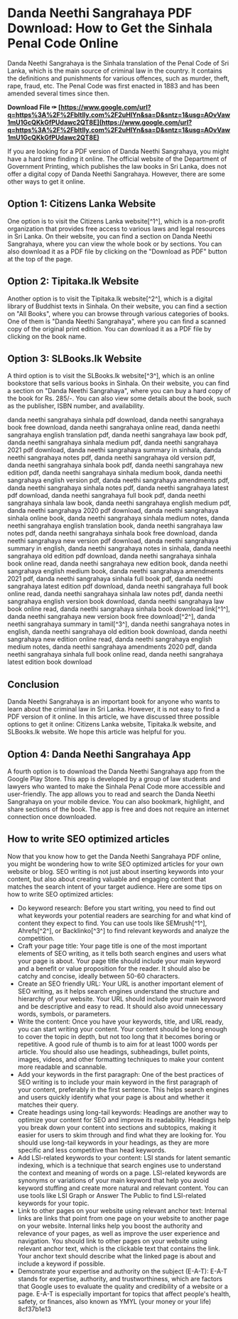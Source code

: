 
 
# Danda Neethi Sangrahaya PDF Download: How to Get the Sinhala Penal Code Online
  
Danda Neethi Sangrahaya is the Sinhala translation of the Penal Code of Sri Lanka, which is the main source of criminal law in the country. It contains the definitions and punishments for various offences, such as murder, theft, rape, fraud, etc. The Penal Code was first enacted in 1883 and has been amended several times since then.
 
**Download File ✑ [https://www.google.com/url?q=https%3A%2F%2Fbltlly.com%2F2uHIYn&sa=D&sntz=1&usg=AOvVaw1mU1GcQKkGfPUdawc2QT8E](https://www.google.com/url?q=https%3A%2F%2Fbltlly.com%2F2uHIYn&sa=D&sntz=1&usg=AOvVaw1mU1GcQKkGfPUdawc2QT8E)**


  
If you are looking for a PDF version of Danda Neethi Sangrahaya, you might have a hard time finding it online. The official website of the Department of Government Printing, which publishes the law books in Sri Lanka, does not offer a digital copy of Danda Neethi Sangrahaya. However, there are some other ways to get it online.
  
## Option 1: Citizens Lanka Website
  
One option is to visit the Citizens Lanka website[^1^], which is a non-profit organization that provides free access to various laws and legal resources in Sri Lanka. On their website, you can find a section on Danda Neethi Sangrahaya, where you can view the whole book or by sections. You can also download it as a PDF file by clicking on the "Download as PDF" button at the top of the page.
  
## Option 2: Tipitaka.lk Website
  
Another option is to visit the Tipitaka.lk website[^2^], which is a digital library of Buddhist texts in Sinhala. On their website, you can find a section on "All Books", where you can browse through various categories of books. One of them is "Danda Neethi Sangrahaya", where you can find a scanned copy of the original print edition. You can download it as a PDF file by clicking on the book name.
  
## Option 3: SLBooks.lk Website
  
A third option is to visit the SLBooks.lk website[^3^], which is an online bookstore that sells various books in Sinhala. On their website, you can find a section on "Danda Neethi Sangrahaya", where you can buy a hard copy of the book for Rs. 285/-. You can also view some details about the book, such as the publisher, ISBN number, and availability.
 
danda neethi sangrahaya sinhala pdf download,  danda neethi sangrahaya book free download,  danda neethi sangrahaya online read,  danda neethi sangrahaya english translation pdf,  danda neethi sangrahaya law book pdf,  danda neethi sangrahaya sinhala medium pdf,  danda neethi sangrahaya 2021 pdf download,  danda neethi sangrahaya summary in sinhala,  danda neethi sangrahaya notes pdf,  danda neethi sangrahaya old version pdf,  danda neethi sangrahaya sinhala book pdf,  danda neethi sangrahaya new edition pdf,  danda neethi sangrahaya sinhala medium book,  danda neethi sangrahaya english version pdf,  danda neethi sangrahaya amendments pdf,  danda neethi sangrahaya sinhala notes pdf,  danda neethi sangrahaya latest pdf download,  danda neethi sangrahaya full book pdf,  danda neethi sangrahaya sinhala law book,  danda neethi sangrahaya english medium pdf,  danda neethi sangrahaya 2020 pdf download,  danda neethi sangrahaya sinhala online book,  danda neethi sangrahaya sinhala medium notes,  danda neethi sangrahaya english translation book,  danda neethi sangrahaya law notes pdf,  danda neethi sangrahaya sinhala book free download,  danda neethi sangrahaya new version pdf download,  danda neethi sangrahaya summary in english,  danda neethi sangrahaya notes in sinhala,  danda neethi sangrahaya old edition pdf download,  danda neethi sangrahaya sinhala book online read,  danda neethi sangrahaya new edition book,  danda neethi sangrahaya english medium book,  danda neethi sangrahaya amendments 2021 pdf,  danda neethi sangrahaya sinhala full book pdf,  danda neethi sangrahaya latest edition pdf download,  danda neethi sangrahaya full book online read,  danda neethi sangrahaya sinhala law notes pdf,  danda neethi sangrahaya english version book download,  danda neethi sangrahaya law book online read,  danda neethi sangrahaya sinhala book download link[^1^],  danda neethi sangrahaya new version book free download[^2^],  danda neethi sangrahaya summary in tamil[^3^],  danda neethi sangrahaya notes in english,  danda neethi sangrahaya old edition book download,  danda neethi sangrahaya new edition online read,  danda neethi sangrahaya english medium notes,  danda neethi sangrahaya amendments 2020 pdf,  danda neethi sangrahaya sinhala full book online read,  danda neethi sangrahaya latest edition book download
  
## Conclusion
  
Danda Neethi Sangrahaya is an important book for anyone who wants to learn about the criminal law in Sri Lanka. However, it is not easy to find a PDF version of it online. In this article, we have discussed three possible options to get it online: Citizens Lanka website, Tipitaka.lk website, and SLBooks.lk website. We hope this article was helpful for you.
  
## Option 4: Danda Neethi Sangrahaya App
  
A fourth option is to download the Danda Neethi Sangrahaya app from the Google Play Store. This app is developed by a group of law students and lawyers who wanted to make the Sinhala Penal Code more accessible and user-friendly. The app allows you to read and search the Danda Neethi Sangrahaya on your mobile device. You can also bookmark, highlight, and share sections of the book. The app is free and does not require an internet connection once downloaded.
  
## How to write SEO optimized articles
  
Now that you know how to get the Danda Neethi Sangrahaya PDF online, you might be wondering how to write SEO optimized articles for your own website or blog. SEO writing is not just about inserting keywords into your content, but also about creating valuable and engaging content that matches the search intent of your target audience. Here are some tips on how to write SEO optimized articles:
  
- Do keyword research: Before you start writing, you need to find out what keywords your potential readers are searching for and what kind of content they expect to find. You can use tools like SEMrush[^1^], Ahrefs[^2^], or Backlinko[^3^] to find relevant keywords and analyze the competition.
- Craft your page title: Your page title is one of the most important elements of SEO writing, as it tells both search engines and users what your page is about. Your page title should include your main keyword and a benefit or value proposition for the reader. It should also be catchy and concise, ideally between 50-60 characters.
- Create an SEO friendly URL: Your URL is another important element of SEO writing, as it helps search engines understand the structure and hierarchy of your website. Your URL should include your main keyword and be descriptive and easy to read. It should also avoid unnecessary words, symbols, or parameters.
- Write the content: Once you have your keywords, title, and URL ready, you can start writing your content. Your content should be long enough to cover the topic in depth, but not too long that it becomes boring or repetitive. A good rule of thumb is to aim for at least 1000 words per article. You should also use headings, subheadings, bullet points, images, videos, and other formatting techniques to make your content more readable and scannable.
- Add your keywords in the first paragraph: One of the best practices of SEO writing is to include your main keyword in the first paragraph of your content, preferably in the first sentence. This helps search engines and users quickly identify what your page is about and whether it matches their query.
- Create headings using long-tail keywords: Headings are another way to optimize your content for SEO and improve its readability. Headings help you break down your content into sections and subtopics, making it easier for users to skim through and find what they are looking for. You should use long-tail keywords in your headings, as they are more specific and less competitive than head keywords.
- Add LSI-related keywords to your content: LSI stands for latent semantic indexing, which is a technique that search engines use to understand the context and meaning of words on a page. LSI-related keywords are synonyms or variations of your main keyword that help you avoid keyword stuffing and create more natural and relevant content. You can use tools like LSI Graph or Answer The Public to find LSI-related keywords for your topic.
- Link to other pages on your website using relevant anchor text: Internal links are links that point from one page on your website to another page on your website. Internal links help you boost the authority and relevance of your pages, as well as improve the user experience and navigation. You should link to other pages on your website using relevant anchor text, which is the clickable text that contains the link. Your anchor text should describe what the linked page is about and include a keyword if possible.
- Demonstrate your expertise and authority on the subject (E-A-T): E-A-T stands for expertise, authority, and trustworthiness, which are factors that Google uses to evaluate the quality and credibility of a website or a page. E-A-T is especially important for topics that affect people's health, safety, or finances, also known as YMYL (your money or your life) 8cf37b1e13


